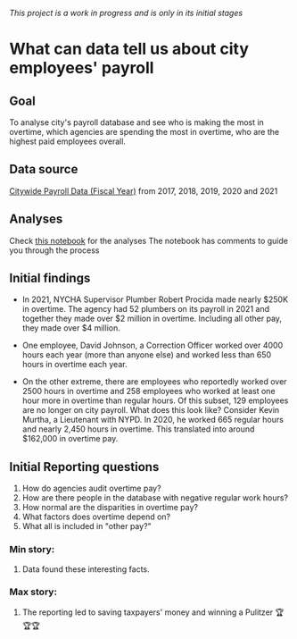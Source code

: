 *This project is a work in progress and is only in its initial stages*
# What can data tell us about city employees' payroll

## Goal
To analyse city's payroll database and see who is making the most in overtime, which agencies are spending the most in overtime, who are the highest paid employees overall.

## Data source
[Citywide Payroll Data (Fiscal Year)](https://data.cityofnewyork.us/City-Government/Citywide-Payroll-Data-Fiscal-Year-/k397-673e/data) from 2017, 2018, 2019, 2020 and 2021

## Analyses
Check [this notebook]() for the analyses
The notebook has comments to guide you through the process

## Initial findings

- In 2021, NYCHA Supervisor Plumber Robert Procida made nearly $250K in overtime. The agency had 52 plumbers on its payroll in 2021 and together they made over $2 million in overtime. Including all other pay, they made over $4 million.

- One employee, David Johnson, a Correction Officer worked over 4000 hours each year (more than anyone else) and worked less than 650 hours in overtime each year.

- On the other extreme, there are employees who reportedly worked over 2500 hours in overtime and 258 employees who worked at least one hour more in overtime than regular hours. Of this subset, 129 employees are no longer on city payroll. What does this look like? Consider Kevin Murtha, a Lieutenant with NYPD. In 2020, he worked 665 regular hours and nearly 2,450 hours in overtime. This translated into around $162,000 in overtime pay.

## Initial Reporting questions
1. How do agencies audit overtime pay?
2. How are there people in the database with negative regular work hours?
3. How normal are the disparities in overtime pay?
4. What factors does overtime depend on?
5. What all is included in "other pay?"

### Min story:
1. Data found these interesting facts.

### Max story:
1. The reporting led to saving taxpayers' money and winning a Pulitzer 🏆🏆🏆